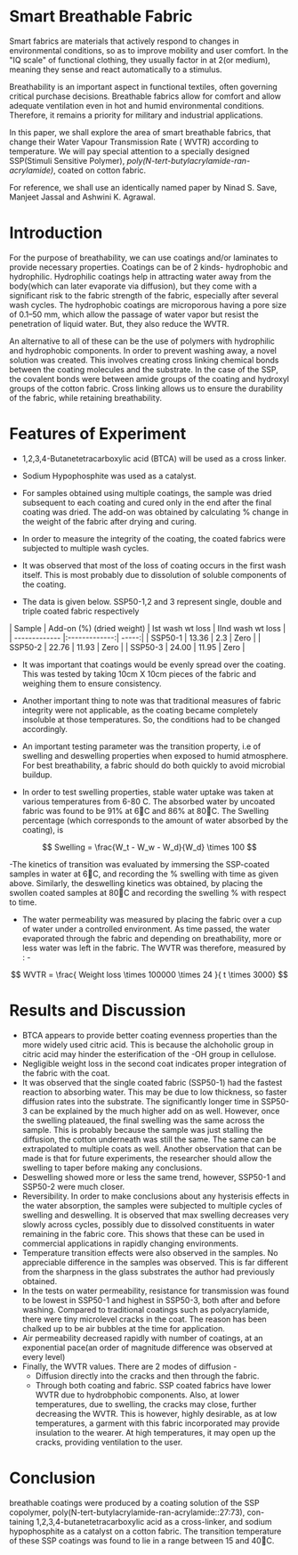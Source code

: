 # Smart Breathable Fabric

Smart fabrics are materials that actively respond to changes in environmental conditions, so as to improve mobility and user comfort. In the "IQ scale" of functional clothing, they usually factor in at 2(or medium), meaning they sense and react automatically to a stimulus.  

Breathability is an important aspect in functional textiles, often governing critical purchase decisions. Breathable fabrics allow for comfort and allow adequate ventilation even in hot and humid environmental conditions. Therefore, it remains a priority for military and industrial applications.  

In this paper, we shall explore the area of smart breathable fabrics, that change their Water Vapour Transmission Rate ( WVTR) according to temperature. We will pay special attention to a specially designed SSP(Stimuli Sensitive Polymer), *poly(N-tert-butylacrylamide-ran-acrylamide)*, coated on cotton fabric.

For reference, we shall use an identically named paper by Ninad S. Save, Manjeet Jassal and Ashwini K. Agrawal.

# Introduction

For the purpose of breathability, we can use coatings and/or laminates to provide necessary properties. Coatings can be of 2 kinds- hydrophobic and hydrophilic. Hydrophilic coatings help in attracting water away from the body(which can later evaporate via diffusion), but they come with a significant risk to the fabric strength of the fabric, especially after several wash cycles. The hydrophobic coatings are microporous having a pore size of 0.1–50 mm, which allow the passage of water vapor but resist the penetration of liquid water. But, they also reduce the WVTR.  

An alternative to all of these can be the use of polymers with hydrophilic and hydrophobic components. In order to prevent washing away, a novel solution was created. This involves creating cross linking chemical bonds between the coating molecules and the substrate. In the case of the SSP, the covalent bonds were between amide groups of the coating and hydroxyl groups of the cotton fabric. Cross linking allows us to ensure the durability of the fabric, while retaining breathability.  


# Features of Experiment

- 1,2,3,4-Butanetetracarboxylic acid (BTCA) will be used as a cross linker.

- Sodium Hypophosphite was used as a catalyst.
- For samples obtained using multiple coatings, the sample was dried subsequent to each coating and cured only in the end after the final coating was dried. The add-on was obtained by calculating % change in the weight of the fabric after drying and curing.
- In order to measure the integrity of the coating, the coated fabrics were subjected to multiple wash cycles.
- It was observed that most of the loss of coating occurs in the first wash itself. This is most probably due to dissolution of soluble components of the coating.
- The data is given below. SSP50-1,2 and 3 represent single, double and triple coated fabric respectively

| Sample        | Add-on (%) (dried weight)           | Ist wash wt loss  | IInd wash wt loss |
| ------------- |:-------------:| -----:|
| SSP50-1      | 13.36 | 2.3 | Zero |
| SSP50-2     | 22.76 | 11.93 | Zero |
| SSP50-3 | 24.00  | 11.95 |    Zero |

- It was important that coatings would be evenly spread over the coating. This was tested by taking 10cm X 10cm pieces of the fabric and weighing them to ensure consistency.

- Another important thing to note was that traditional measures of fabric integrity were not applicable, as the coating became completely insoluble at those temperatures. So, the conditions had to be changed accordingly.

- An important testing parameter was the transition property, i.e of swelling and deswelling properties when exposed to humid atmosphere. For best breathability, a fabric should do both quickly to avoid microbial buildup.
- In order to test swelling properties, stable water uptake was taken at various temperatures from 6-80 C. The absorbed water by uncoated fabric was found to be 91% at 6􏰂C and 86% at 80􏰂C. The Swelling percentage (which corresponds to the amount of water absorbed by the coating), is

$$ Swelling  = \frac{W_t - W_w - W_d}{W_d} \times 100 $$

-The kinetics of transition was evaluated by immersing the SSP-coated samples in water at 6􏰂C, and recording the % swelling with time as given above. Similarly, the deswelling kinetics was obtained, by placing the swollen coated samples at 80􏰂C and recording the swelling % with respect to time.

- The water permeability was measured by placing the fabric over a cup of water under a controlled environment. As time passed, the water evaporated through the fabric and depending on breathability, more or less water was left in the fabric. The WVTR was therefore, measured by : -

$$ WVTR = \frac{ Weight loss \times 100000 \times 24 }{ t \times 3000} $$


# Results and Discussion

- BTCA appears to provide better coating evenness properties than the more widely used citric acid. This is because the alchoholic group in citric acid may hinder the esterification of the -OH group in cellulose.
- Negligible weight loss in the second coat indicates proper integration of the fabric with the coat.
- It was observed that the single coated fabric (SSP50-1) had the fastest reaction to absorbing water. This may be due to low thickness, so faster diffusion rates into the substrate. The significantly longer time in SSP50-3 can be explained by the much higher add on as well. However, once the swelling plateaued, the final swelling was the same across the sample. This is probably because the sample was just stalling the diffusion, the cotton underneath was still the same. The same can be extrapolated to multiple coats as well. Another observation that can be made is that for future experiments, the researcher should allow the swelling to taper before making any conclusions.
- Deswelling showed more or less the same trend, however, SSP50-1 and SSP50-2 were much closer.
- Reversibility. In order to make conclusions about any hysterisis effects in the water absorption, the samples were subjected to multiple cycles of swelling and deswelling. It is observed that max swelling decreases very slowly across cycles, possibly due to dissolved constituents in water remaining in the fabric core. This shows that these can be used in commercial applications in rapidly changing environments.
- Temperature transition effects were also observed in the samples. No appreciable difference in the samples was observed. This is far different from the sharpness in the glass substrates the author had previously obtained.
- In the tests on water permeability, resistance for transmission was found to be lowest in SSP50-1 and highest in SSP50-3, both after and before washing. Compared to traditional coatings such as polyacrylamide, there were tiny microlevel cracks in the coat. The reason has been chalked up to be air bubbles at the time for application.
- Air permeability decreased rapidly with number of coatings, at an exponential pace(an order of magnitude difference was observed at every level)
- Finally, the WVTR values. There are 2 modes of diffusion -
    * Diffusion directly into the cracks and then through the fabric.
    * Through both coating and fabric.
  SSP coated fabrics have lower WVTR due to hydrobphobic components.
  Also, at lower temperatures, due to swelling, the cracks may close, further decreasing the WVTR. This is however, highly desirable, as at low temperatures, a garment with this fabric incorporated may provide insulation to the wearer. At high temperatures, it may open up the cracks, providing ventilation to the user.

# Conclusion

breathable coatings were produced by a coating solution of the SSP copolymer, poly(N-tert-butylacrylamide-ran-acrylamide::27:73), con- taining 1,2,3,4-butanetetracarboxylic acid as a cross-linker, and sodium hypophosphite as a catalyst on a cotton fabric. The transition temperature of these SSP coatings was found to lie in a range between 15 and 40􏰂C.
